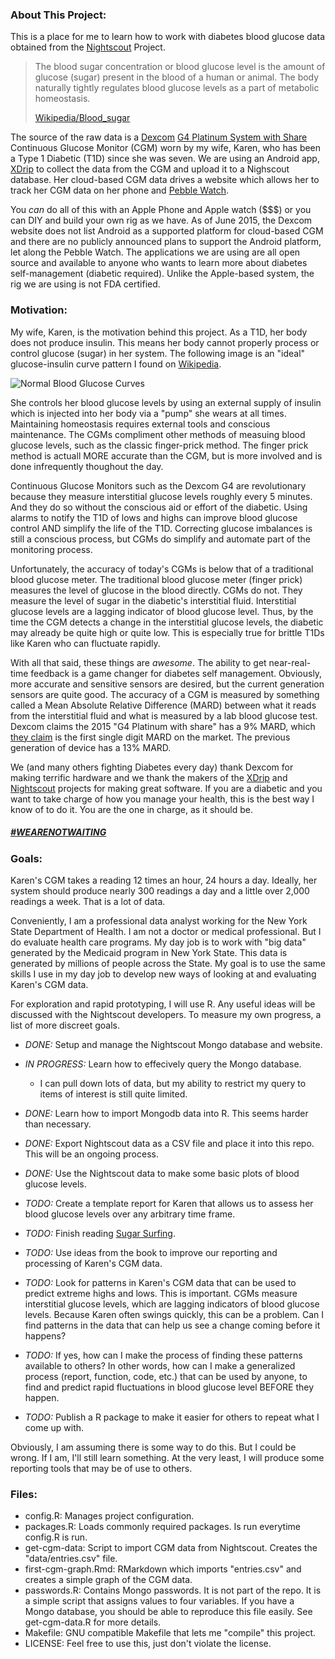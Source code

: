 ### About This Project:

This is a place for me to learn how to work with diabetes blood
glucose data obtained from the
[Nightscout](http://www.nightscout.info/) Project.

> The blood sugar concentration or blood glucose level is the amount
> of glucose (sugar) present in the blood of a human or animal. The
> body naturally tightly regulates blood glucose levels as a part of
> metabolic homeostasis.
>
> [Wikipedia/Blood_sugar](https://en.wikipedia.org/wiki/Blood_sugar)

The source of the raw data is a [Dexcom](http://www.dexcom.com/)
[G4 Platinum System with Share](http://www.dexcom.com/dexcom-g4-platinum-share)
Continuous Glucose Monitor (CGM) worn by my wife, Karen, who has been
a Type 1 Diabetic (T1D) since she was seven. We are using an Android
app, [XDrip](https://stephenblackwasalreadytaken.github.io/xDrip/) to
collect the data from the CGM and upload it to a Nighscout
database. Her cloud-based CGM data drives a website which allows her
to track her CGM data on her phone and
[Pebble Watch](http://www.nightscout.info/wiki/labs/pebble_watchface_custom_alerts).

You *can* do all of this with an Apple Phone and Apple watch ($$$) or
you can DIY and build your own rig as we have. As of June 2015, the
Dexcom website does not list Android as a supported platform for
cloud-based CGM and there are no publicly announced plans to support
the Android platform, let along the Pebble Watch. The applications we
are using are all open source and available to anyone who wants to
learn more about diabetes self-management (diabetic required). Unlike
the Apple-based system, the rig we are using is not FDA certified.

### Motivation:

My wife, Karen, is the motivation behind this project. As a T1D, her
body does not produce insulin. This means her body cannot properly
process or control glucose (sugar) in her system. The following image
is an "ideal" glucose-insulin curve pattern I found on
[Wikipedia](https://en.wikipedia.org/wiki/Blood_sugar#/media/File:Suckale08_fig3_glucose_insulin_day.png).

![Normal Blood Glucose Curves](images/suckale08_fig3_glucose_insulin_day.png
 "Jakob Suckale, Michele Solimena - Solimena Lab and Review Suckale
 Solimena 2008 Frontiers in Bioscience PMID 18508724, preprint PDF
 from Nature Precedings, original data: Daly et al. 1998 PMID
 9625092")

She controls her blood glucose levels by using an external supply of
insulin which is injected into her body via a "pump" she wears at all
times. Maintaining homeostasis requires external tools and conscious
maintenance. The CGMs compliment other methods of measuing blood
glucose levels, such as the classic finger-prick method. The finger
prick method is actuall MORE accurate than the CGM, but is more
involved and is done infrequently thoughout the day.

Continuous Glucose Monitors such as the Dexcom G4 are revolutionary
because they measure interstitial glucose levels roughly every 5
minutes. And they do so without the conscious aid or effort of the
diabetic. Using alarms to notify the T1D of lows and highs can improve
blood glucose control AND simplify the life of the T1D. Correcting
glucose imbalances is still a conscious process, but CGMs do simplify
and automate part of the monitoring process.

Unfortunately, the accuracy of today's CGMs is below that of a
traditional blood glucose meter. The traditional blood glucose meter
(finger prick) measures the level of glucose in the blood
directly. CGMs do not. They measure the level of sugar in the
diabetic's interstitial fluid. Interstitial glucose levels are a
lagging indicator of blood glucose level. Thus, by the time the CGM
detects a change in the interstitial glucose levels, the diabetic may
already be quite high or quite low. This is especially true for
brittle T1Ds like Karen who can fluctuate rapidly.

With all that said, these things are _awesome_. The ability to get
near-real-time feedback is a game changer for diabetes self
management. Obviously, more accurate and sensitive sensors are
desired, but the current generation sensors are quite good. The
accuracy of a CGM is measured by something called a Mean Absolute
Relative Difference (MARD) between what it reads from the interstitial
fluid and what is measured by a lab blood glucose test. Dexcom claims
the 2015 "G4 Platinum with share" has a 9% MARD, which
[they claim](http://www.dexcom.com/dexcom-g4-platinum-performance) is
the first single digit MARD on the market. The previous generation
of device has a 13% MARD.

We (and many others fighting Diabetes every day) thank Dexcom for
making terrific hardware and we thank the makers of the
[XDrip](https://stephenblackwasalreadytaken.github.io/xDrip/) and
[Nightscout](http://www.nightscout.info/) projects for making great
software. If you are a diabetic and you want to take charge of how you
manage your health, this is the best way I know of to do it. You are
the one in charge, as it should be.

##### [#WEARENOTWAITING](https://twitter.com/hashtag/wearenotwaiting)

### Goals:

Karen's CGM takes a reading 12 times an hour, 24 hours a day. Ideally,
her system should produce nearly 300 readings a day and a little over
2,000 readings a week. That is a lot of data.

Conveniently, I am a professional data analyst working for the New
York State Department of Health. I am not a doctor or medical
professional. But I do evaluate health care programs. My day job is to
work with "big data" generated by the Medicaid program in New York
State. This data is generated by millions of people across the
State. My goal is to use the same skills I use in my day job to
develop new ways of looking at and evaluating Karen's CGM data.

For exploration and rapid prototyping, I will use R. Any useful ideas
will be discussed with the Nightscout developers. To measure my own
progress, a list of more discreet goals.

- *DONE:* Setup and manage the Nightscout Mongo database and
  website.
- *IN PROGRESS:* Learn how to effecively query the Mongo database.

    - I can pull down lots of data, but my ability to restrict my query to
      items of interest is still quite limited.

- *DONE:* Learn how to import Mongodb data into R. This seems harder
  than necessary.
- *DONE:* Export Nightscout data as a CSV file and place it into this
  repo. This will be an ongoing process.
- *DONE:* Use the Nightscout data to make some basic plots of blood
  glucose levels.
- *TODO:* Create a template report for Karen that allows us to assess
  her blood glucose levels over any arbitrary time frame.
- *TODO:* Finish reading [Sugar Surfing](http://sugarsurfing.com/).
- *TODO:* Use ideas from the book to improve our reporting and
  processing of Karen's CGM data.
- *TODO:* Look for patterns in Karen's CGM data that can be used to
  predict extreme highs and lows. This is important. CGMs measure
  interstitial glucose levels, which are lagging indicators of blood
  glucose levels. Because Karen often swings quickly, this can be a
  problem. Can I find patterns in the data that can help us see a
  change coming before it happens?
- *TODO:* If yes, how can I make the process of finding these patterns
  available to others? In other words, how can I make a generalized
  process (report, function, code, etc.) that can be used by anyone,
  to find and predict rapid fluctuations in blood glucose level BEFORE
  they happen.
- *TODO:* Publish a R package to make it easier for others to repeat
  what I come up with.

Obviously, I am assuming there is some way to do this. But I could be
wrong. If I am, I'll still learn something. At the very least, I will
produce some reporting tools that may be of use to others.

### Files:

- config.R: Manages project configuration.
- packages.R: Loads commonly required packages. Is run everytime
  config.R is run.
- get-cgm-data: Script to import CGM data from Nightscout. Creates the
  "data/entries.csv" file.
- first-cgm-graph.Rmd: RMarkdown which imports "entries.csv" and
  creates a simple graph of the CGM data.
- passwords.R: Contains Mongo passwords. It is not part of the
  repo. It is a simple script that assigns values to four
  variables. If you have a Mongo database, you should be able to
  reproduce this file easily. See get-cgm-data.R for more details.
- Makefile: GNU compatible Makefile that lets me "compile" this
  project.
- LICENSE: Feel free to use this, just don't violate the license.
